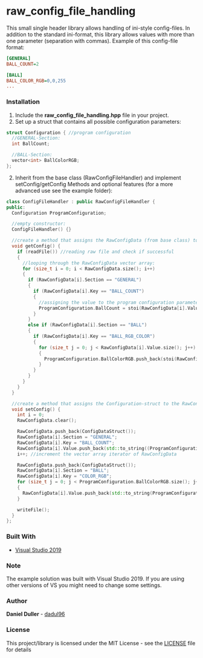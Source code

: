 # raw_config_file_handling
This small single header library allows handling of ini-style config-files. In addition to the standard ini-format, this library allows values with more than one parameter (separation with commas).
Example of this config-file format:
```ini
[GENERAL]
BALL_COUNT=2

[BALL]
BALL_COLOR_RGB=0,0,255
...
```
### Installation
1. Include the **raw_config_file_handling.hpp** file in your project.
2. Set up a struct that contains all possible configuration parameters:
```cpp
struct Configuration { //program configuration
  //GENERAL-Section:
  int BallCount;

  //BALL-Section:
  vector<int> BallColorRGB;
};
```
2. Inherit from the base class (RawConfigFileHandler) and implement setConfig/getConfig Methods and optional features (for a more advanced use see the example folder):
```cpp
class ConfigFileHandler : public RawConfigFileHandler {
public:
  Configuration ProgramConfiguration;

  //empty constructor:
  ConfigFileHandler() {}

  //create a method that assigns the RawConfigData (from base class) to the Configuration-struct:
  void getConfig() {
    if (readFile()) //reading raw file and check if successful
    {
      //looping through the RawConfigData vector array:
      for (size_t i = 0; i < RawConfigData.size(); i++) 
      {
        if (RawConfigData[i].Section == "GENERAL")
        {
          if (RawConfigData[i].Key == "BALL_COUNT")
          {
            //assigning the value to the program configuration parameter:
            ProgramConfiguration.BallCount = stoi(RawConfigData[i].Value[0]); 
          }
        }
        else if (RawConfigData[i].Section == "BALL")
        {
          if (RawConfigData[i].Key == "BALL_RGB_COLOR")
          {
            for (size_t j = 0; j < RawConfigData[i].Value.size(); j++)
            {
              ProgramConfiguration.BallColorRGB.push_back(stoi(RawConfigData[i].Value[j]));
            }
          }
        }
      }
    }
  }

  //create a method that assigns the Configuration-struct to the RawConfigData (in base class):
  void setConfig() {
    int i = 0;
    RawConfigData.clear();

    RawConfigData.push_back(ConfigDataStruct());
    RawConfigData[i].Section = "GENERAL";
    RawConfigData[i].Key = "BALL_COUNT";
    RawConfigData[i].Value.push_back(std::to_string((ProgramConfiguration.BallCount)));
    i++; //increment the vector array iterator of RawConfigData 

    RawConfigData.push_back(ConfigDataStruct());
    RawConfigData[i].Section = "BALL";
    RawConfigData[i].Key = "COLOR_RGB";
    for (size_t j = 0; j < ProgramConfiguration.BallColorRGB.size(); j++)
    {
      RawConfigData[i].Value.push_back(std::to_string(ProgramConfiguration.BallColorRGB[j]));
    }

    writeFile();
  }
};
```

### Built With
* [Visual Studio 2019](https://visualstudio.microsoft.com/)

### Note
The example solution was built with Visual Studio 2019. If you are using other versions of VS you might need to change some settings.

### Author
**Daniel Duller** - [dadul96](https://github.com/dadul96)

### License
This project/library is licensed under the MIT License - see the [LICENSE](LICENSE) file for details

